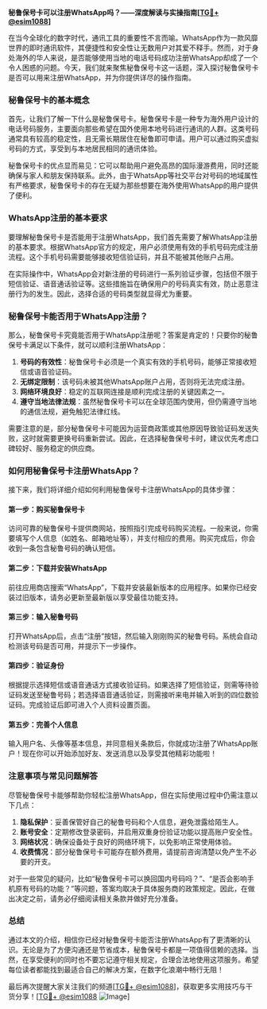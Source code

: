 **秘鲁保号卡可以注册WhatsApp吗？——深度解读与实操指南[[TG💪+ @esim1088](https://t.me/s/esim1088)]**

在当今全球化的数字时代，通讯工具的重要性不言而喻。WhatsApp作为一款风靡世界的即时通讯软件，其便捷性和安全性让无数用户对其爱不释手。然而，对于身处海外的华人来说，是否能够使用当地的电话号码成功注册WhatsApp却成了一个令人困惑的问题。今天，我们就来聚焦秘鲁保号卡这一话题，深入探讨秘鲁保号卡是否可以用来注册WhatsApp，并为你提供详尽的操作指南。

### 秘鲁保号卡的基本概念

首先，让我们了解一下什么是秘鲁保号卡。秘鲁保号卡是一种专为海外用户设计的电话号码服务，主要面向那些希望在国外使用本地号码进行通讯的人群。这类号码通常具有较高的稳定性，且无需长期居住在秘鲁即可申请。用户可以通过购买虚拟号码的方式，享受到与本地居民相同的通讯体验。

秘鲁保号卡的优点显而易见：它可以帮助用户避免高昂的国际漫游费用，同时还能确保与家人和朋友保持联系。此外，由于WhatsApp等社交平台对号码的地域属性有严格要求，秘鲁保号卡的存在无疑为那些想要在海外使用WhatsApp的用户提供了便利。

### WhatsApp注册的基本要求

要理解秘鲁保号卡是否能用于注册WhatsApp，我们首先需要了解WhatsApp注册的基本要求。根据WhatsApp官方的规定，用户必须使用有效的手机号码完成注册流程。这个手机号码需要能够接收短信验证码，并且不能被其他账户占用。

在实际操作中，WhatsApp会对新注册的号码进行一系列验证步骤，包括但不限于短信验证、语音通话验证等。这些措施旨在确保用户的号码真实有效，防止恶意注册行为的发生。因此，选择合适的号码类型就显得尤为重要。

### 秘鲁保号卡能否用于WhatsApp注册？

那么，秘鲁保号卡究竟能否用于WhatsApp注册呢？答案是肯定的！只要你的秘鲁保号卡满足以下条件，就可以顺利注册WhatsApp：

1. **号码的有效性**：秘鲁保号卡必须是一个真实有效的手机号码，能够正常接收短信或语音验证码。
2. **无绑定限制**：该号码未被其他WhatsApp账户占用，否则将无法完成注册。
3. **网络环境良好**：稳定的互联网连接是顺利完成注册的关键因素之一。
4. **遵守当地法律法规**：虽然秘鲁保号卡可以在全球范围内使用，但仍需遵守当地的通信法规，避免触犯法律红线。

需要注意的是，部分秘鲁保号卡可能因为运营商政策或其他原因导致验证码发送失败，这时就需要更换号码重新尝试。因此，在选择秘鲁保号卡时，建议优先考虑口碑较好、服务稳定的供应商。

### 如何用秘鲁保号卡注册WhatsApp？

接下来，我们将详细介绍如何利用秘鲁保号卡注册WhatsApp的具体步骤：

#### 第一步：购买秘鲁保号卡
访问可靠的秘鲁保号卡提供商网站，按照指引完成号码购买流程。一般来说，你需要填写个人信息（如姓名、邮箱地址等），并支付相应的费用。购买完成后，你会收到一条包含秘鲁号码的确认短信。

#### 第二步：下载并安装WhatsApp
前往应用商店搜索“WhatsApp”，下载并安装最新版本的应用程序。如果你已经安装过旧版本，请务必更新至最新版以享受最佳功能支持。

#### 第三步：输入秘鲁号码
打开WhatsApp后，点击“注册”按钮，然后输入刚刚购买的秘鲁号码。系统会自动检测该号码是否可用，并提示下一步操作。

#### 第四步：验证身份
根据提示选择短信或语音通话方式接收验证码。如果选择了短信验证，则需等待验证码发送至秘鲁号码；若选择语音通话验证，则需接听来电并输入听到的四位数验证码。完成验证后即可进入个人资料设置页面。

#### 第五步：完善个人信息
输入用户名、头像等基本信息，并同意相关条款后，你就成功注册了WhatsApp账户！现在你可以开始添加好友、发送消息以及享受其他精彩功能啦！

### 注意事项与常见问题解答

尽管秘鲁保号卡能够帮助你轻松注册WhatsApp，但在实际使用过程中仍需注意以下几点：

1. **隐私保护**：妥善保管好自己的秘鲁号码和个人信息，避免泄露给陌生人。
2. **账号安全**：定期修改登录密码，并启用双重身份验证功能以提高账户安全性。
3. **网络状况**：确保设备处于良好的网络环境下，以免影响正常使用体验。
4. **收费情况**：部分秘鲁保号卡可能存在额外费用，请提前咨询清楚以免产生不必要的开支。

对于一些常见的疑问，比如“秘鲁保号卡可以换回国内号码吗？”、“是否会影响手机原有号码的功能？”等问题，答案均取决于具体服务商的政策规定。因此，在做出决定之前，请务必仔细阅读相关条款并做好充分准备。

### 总结

通过本文的介绍，相信你已经对秘鲁保号卡能否注册WhatsApp有了更清晰的认识。无论是为了方便沟通还是节省成本，秘鲁保号卡都是一项值得信赖的选择。当然，在享受便利的同时也不要忘记遵守相关规定，合理合法地使用这项服务。希望每位读者都能找到最适合自己的解决方案，在数字化浪潮中畅行无阻！

最后再次提醒大家关注我们的频道[[TG💪+ @esim1088](https://t.me/s/esim1088)]，获取更多实用技巧与干货分享！[[TG💪+ @esim1088](https://t.me/s/esim1088) ![Image](https://i.postimg.cc/4NQfJmqS/Snipaste-2025-05-13-00-14-12.png)]